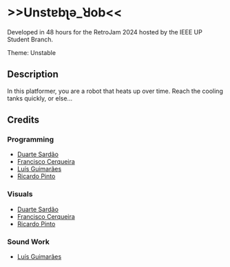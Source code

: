 # >>Unstɐbʅǝ_ꓤob<<

Developed in 48 hours for the RetroJam 2024 hosted by the IEEE UP Student Branch.

Theme: Unstable

## Description

In this platformer, you are a robot that heats up over time. Reach the cooling tanks quickly, or else...

## Credits
### Programming
- [Duarte Sardão](https://github.com/duarte-sardao)
- [Francisco Cerqueira](https://github.com/xico2001pt)
- [Luís Guimarães](https://linktr.ee/luisguimaraes)
- [Ricardo Pinto](https://github.com/ricas00)
### Visuals
- [Duarte Sardão](https://github.com/duarte-sardao)
- [Francisco Cerqueira](https://github.com/xico2001pt)
- [Ricardo Pinto](https://github.com/ricas00)
### Sound Work
- [Luís Guimarães](https://linktr.ee/luisguimaraes)